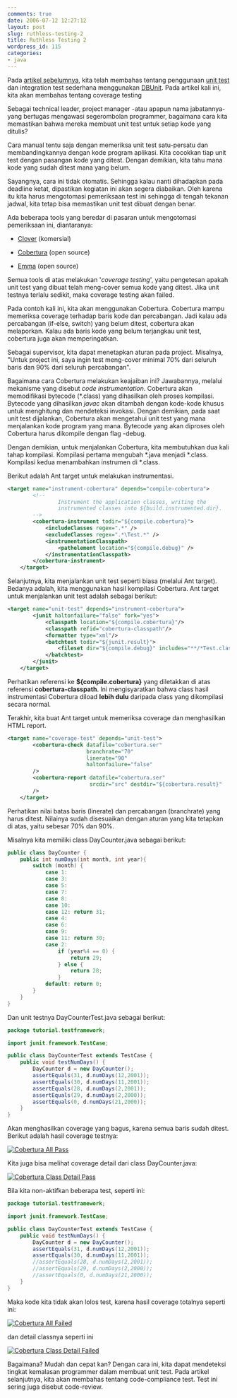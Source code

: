 ```yaml
---
comments: true
date: 2006-07-12 12:27:12
layout: post
slug: ruthless-testing-2
title: Ruthless Testing 2
wordpress_id: 115
categories:
- java
---
```


Pada [artikel sebelumnya](http://endy.artivisi.com/blog/java/ruthless-testing-1/), kita telah membahas tentang penggunaan [unit test](http://www.junit.org) dan integration test sederhana menggunakan [DBUnit](http://dbunit.sourceforge.net/). Pada artikel kali ini, kita akan membahas tentang coverage testing 

Sebagai technical leader, project manager -atau apapun nama jabatannya- yang bertugas mengawasi segerombolan programmer, bagaimana cara kita memastikan bahwa mereka membuat unit test untuk setiap kode yang ditulis? 

Cara manual tentu saja dengan memeriksa unit test satu-persatu dan membandingkannya dengan kode program aplikasi. Kita cocokkan tiap unit test dengan pasangan kode yang ditest. Dengan demikian, kita tahu mana kode yang sudah ditest mana yang belum. 

Sayangnya, cara ini tidak otomatis. Sehingga kalau nanti dihadapkan pada deadline ketat, dipastikan kegiatan ini akan segera diabaikan. Oleh karena itu kita harus mengotomasi pemeriksaan test ini sehingga di tengah tekanan jadwal, kita tetap bisa memastikan unit test dibuat dengan benar. 

Ada beberapa tools yang beredar di pasaran untuk mengotomasi pemeriksaan ini, diantaranya: 



	
  * [Clover](http://www.cenqua.com/clover/) (komersial)

	
  * [Cobertura](http://cobertura.sourceforge.net/) (open source)

	
  * [Emma](http://emma.sourceforge.net/) (open source)



Semua tools di atas melakukan '_coverage testing_', yaitu pengetesan apakah unit test yang dibuat telah meng-cover semua kode yang ditest. Jika unit testnya terlalu sedikit, maka coverage testing akan failed.

Pada contoh kali ini, kita akan menggunakan Cobertura. Cobertura mampu memeriksa coverage terhadap baris kode dan percabangan. Jadi kalau ada percabangan (if-else, switch) yang belum ditest, cobertura akan melaporkan. Kalau ada baris kode yang belum terjangkau unit test, cobertura juga akan memperingatkan. 

Sebagai supervisor, kita dapat menetapkan aturan pada project. Misalnya, "Untuk project ini, saya ingin test meng-cover minimal 70% dari seluruh baris dan 90% dari seluruh percabangan". 

Bagaimana cara Cobertura melakukan keajaiban ini? Jawabannya, melalui mekanisme yang disebut _code instrumentation_. 
Cobertura akan memodifikasi bytecode (*.class) yang dihasilkan oleh proses kompilasi. Bytecode yang dihasilkan _javac_ akan ditambah dengan kode-kode khusus untuk menghitung dan mendeteksi invokasi. Dengan demikian, pada saat unit test dijalankan, Cobertura akan mengetahui unit test yang mana menjalankan kode program yang mana. Bytecode yang akan diproses oleh Cobertura harus dikompile dengan flag -debug.

Dengan demikian, untuk menjalankan Cobertura, kita membutuhkan dua kali tahap kompilasi. Kompilasi pertama mengubah *.java menjadi *.class. Kompilasi kedua menambahkan instrumen di *.class. 

Berikut adalah Ant target untuk melakukan instrumentasi. 

    
``` xml 
<target name="instrument-cobertura" depends="compile-cobertura">        
        <!--
                Instrument the application classes, writing the
                instrumented classes into ${build.instrumented.dir}.
        -->        
        <cobertura-instrument todir="${compile.cobertura}">			
			<includeClasses regex=".*" />
			<excludeClasses regex=".*\Test.*" />  
			<instrumentationClasspath>
				<pathelement location="${compile.debug}" />
			</instrumentationClasspath>
        </cobertura-instrument>
    </target>
```



Selanjutnya, kita menjalankan unit test seperti biasa (melalui Ant target). Bedanya adalah, kita menggunakan hasil kompilasi Cobertura. Ant target untuk menjalankan unit test adalah sebagai berikut: 

    
``` xml
<target name="unit-test" depends="instrument-cobertura">
        <junit haltonfailure="false" fork="yes">            
            <classpath location="${compile.cobertura}"/>
            <classpath refid="cobertura-classpath"/>
            <formatter type="xml"/>
            <batchtest todir="${junit.result}">
                <fileset dir="${compile.debug}" includes="**/*Test.class"/>
            </batchtest>
        </junit>
    </target>
```


Perhatikan referensi ke **${compile.cobertura}** yang diletakkan di atas referensi **cobertura-classpath**. Ini mengisyaratkan bahwa class hasil instrumentasi Cobertura diload **lebih dulu** daripada class yang dikompilasi secara normal. 

Terakhir, kita buat Ant target untuk memeriksa coverage dan menghasilkan HTML report. 


``` xml 
<target name="coverage-test" depends="unit-test">
        <cobertura-check datafile="cobertura.ser" 
                         branchrate="70" 
                         linerate="90"
                         haltonfailure="false"
        />
        <cobertura-report datafile="cobertura.ser"
                          srcdir="src" destdir="${cobertura.result}"
        />
    </target>
```

Perhatikan nilai batas baris (linerate) dan percabangan (branchrate) yang harus ditest. Nilainya sudah disesuaikan dengan aturan yang kita tetapkan di atas, yaitu sebesar 70% dan 90%. 

Misalnya kita memiliki class DayCounter.java sebagai berikut:

    
``` java
public class DayCounter {
    public int numDays(int month, int year){
        switch (month) {
            case 1: 
            case 3:
            case 5: 
            case 7: 
            case 8:
            case 10:
            case 12: return 31;
            case 4: 
            case 6:
            case 9: 
            case 11: return 30;
            case 2: 
                if (year%4 == 0) {
                    return 29;
                } else {
                    return 28;
                }
            default: return 0;
        }
    }
} 
```



Dan unit testnya DayCounterTest.java sebagai berikut:

    
``` java
package tutorial.testframework;

import junit.framework.TestCase;

public class DayCounterTest extends TestCase {
    public void testNumDays() {
        DayCounter d = new DayCounter();
        assertEquals(31, d.numDays(12,2001));        
        assertEquals(30, d.numDays(11,2001));
        assertEquals(28, d.numDays(2,2001));
        assertEquals(29, d.numDays(2,2000));
        assertEquals(0, d.numDays(21,2000));
    }
}
```


Akan menghasilkan coverage yang bagus, karena semua baris sudah ditest. Berikut adalah hasil coverage testnya:

[![Cobertura All Pass ](/images/uploads/2006/07/cobertura-all-green-small.png)](/images/uploads/2006/07/cobertura-all-green-small.png)

Kita juga bisa melihat coverage detail dari class DayCounter.java: 

[![Cobertura Class Detail Pass ](/images/uploads/2006/07/cobertura-class-green-small.png)](/images/uploads/2006/07/cobertura-class-green-small.png)

Bila kita non-aktifkan beberapa test, seperti ini: 

    
``` java
package tutorial.testframework;

import junit.framework.TestCase;

public class DayCounterTest extends TestCase {
    public void testNumDays() {
        DayCounter d = new DayCounter();
        assertEquals(31, d.numDays(12,2001));        
        assertEquals(30, d.numDays(11,2001));
        //assertEquals(28, d.numDays(2,2001));
        //assertEquals(29, d.numDays(2,2000));
        //assertEquals(0, d.numDays(21,2000));
    }
}
```



Maka kode kita tidak akan lolos test, karena hasil coverage totalnya seperti ini: 

[![Cobertura All Failed ](/images/uploads/2006/07/cobertura-all-red-small.png)](/images/uploads/2006/07/cobertura-all-red-small.png)

dan detail classnya seperti ini

[![Cobertura Class Detail Failed ](/images/uploads/2006/07/cobertura-class-red-small.png)](/images/uploads/2006/07/cobertura-class-red-small.png)

Bagaimana? 
Mudah dan cepat kan?
Dengan cara ini, kita dapat mendeteksi tingkat kemalasan programmer dalam membuat unit test. 
Pada artikel selanjutnya, kita akan membahas tentang code-compliance test. Test ini sering juga disebut code-review. 
